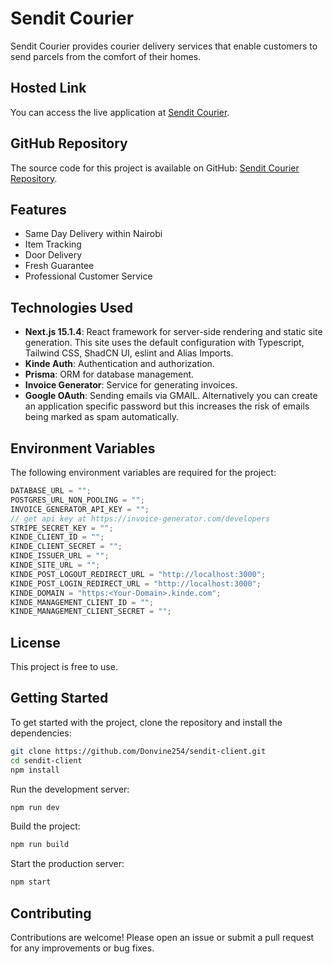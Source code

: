 # Sendit Courier

Sendit Courier provides courier delivery services that enable customers to send parcels from the comfort of their homes.

## Hosted Link

You can access the live application at [Sendit Courier](https://senditkenya.vercel.app).

## GitHub Repository

The source code for this project is available on GitHub: [Sendit Courier Repository](https://github.com/Donvine254/sendit-client).

## Features

- Same Day Delivery within Nairobi
- Item Tracking
- Door Delivery
- Fresh Guarantee
- Professional Customer Service

## Technologies Used

- **Next.js 15.1.4**: React framework for server-side rendering and static site generation. This site uses the default configuration with Typescript, Tailwind CSS, ShadCN UI, eslint and Alias Imports.
- **Kinde Auth**: Authentication and authorization.
- **Prisma**: ORM for database management.
- **Invoice Generator**: Service for generating invoices.
- **Google OAuth**: Sending emails via GMAIL. Alternatively you can create an application specific password but this increases the risk of emails being marked as spam automatically.

## Environment Variables

The following environment variables are required for the project:

```js
DATABASE_URL = "";
POSTGRES_URL_NON_POOLING = "";
INVOICE_GENERATOR_API_KEY = "";
// get api key at https://invoice-generator.com/developers
STRIPE_SECRET_KEY = "";
KINDE_CLIENT_ID = "";
KINDE_CLIENT_SECRET = "";
KINDE_ISSUER_URL = "";
KINDE_SITE_URL = "";
KINDE_POST_LOGOUT_REDIRECT_URL = "http://localhost:3000";
KINDE_POST_LOGIN_REDIRECT_URL = "http://localhost:3000";
KINDE_DOMAIN = "https:<Your-Domain>.kinde.com";
KINDE_MANAGEMENT_CLIENT_ID = "";
KINDE_MANAGEMENT_CLIENT_SECRET = "";
```

## License

This project is free to use.

## Getting Started

To get started with the project, clone the repository and install the dependencies:

```bash
git clone https://github.com/Donvine254/sendit-client.git
cd sendit-client
npm install
```

Run the development server:

```bash
npm run dev
```

Build the project:

```bash
npm run build
```

Start the production server:

```bash
npm start
```

## Contributing

Contributions are welcome! Please open an issue or submit a pull request for any improvements or bug fixes.
